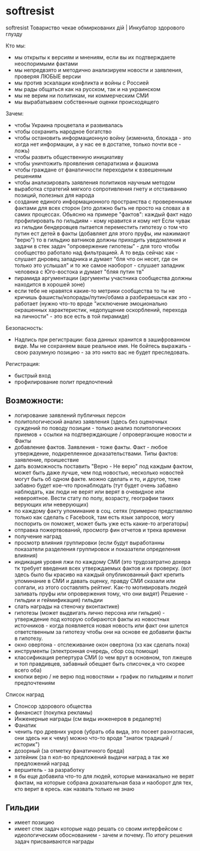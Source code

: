 softresist
==========

softresist
Товариство чекае обмиркованих дiй | Инкубатор здорового глузду

Кто мы:
- мы открыты к версиям и мнениям, если вы их подтверждаете неоспоримыми фактами
- мы непредвзято и методично анализируем новости и заявления, проверяя ЛЮБЫЕ версии
- мы против эскалации конфликта и войны с Россией
- мы рады общаться как на русском, так и на украинском
- мы не верим ни политикам, ни коммерческим СМИ
- мы вырабатываем собственные оценки происходящего

Зачем:
- чтобы Украина процветала и развивалась
- чтобы сохранить народное богатство
- чтобы остановить информационную войну (изменила, блокада - это когда нет информации, а у нас ее в достатке, только почти все - ложь)
- чтобы развить общественную инициативу
- чтобы уничтожить проявления сепаратизма и фашизма
- чтобы граждане от фанатичности переходили к взвешенным решениям
- чтобы анализировать заявления политиков научным методом
- выработка стратегий мягкого сопротивления гнету и отстаиванию позиций, полезных для народа
- создание единого информационного пространства с проверенными фактами для всех сторон (это должно быть не просто на словах а в самих процессах. Обьясню на примере "фактов": каждый факт надо профилировать по гильдиям - кому нравится и кому нет
Если чувак из гильдии бендеровцев пытается переместить гипотезу о том что путин ест детей в факты (добавляет для этого пруфы, им нажимают "верю") то в гильдию ватников должны приходить уведомления и задачи в стек задач "опровержение гипотезы" - для того чтобы сообщество работало над фильтрацией. А то ведь сейчас как - слушает днровец  западника и думает "бля что он несет, где он только это услышал" и то же самое наоборот - слушает западник человека с Юго-востока и думает "бляя путин тв"
- пирамида аргументации (аргументы участника сообщества должны находится в  хорошей зоне)
- если тебе не нравятся какие-то метрики сообщества то ты не кричишь фашисты/колорады/путин/обама а разбираешься как это - работает (нужно что-то вроде "исключение эмоционально окрашенных характеристик, недопущение оскорблений, перехода на личности" - это все есть в той пирамиде)

Безопасность:
- Надпись при регистрации: база данных хранится в зашифрованном виде. Мы не сохраняем ваше реальное имя. Не бойтесь выражать - свою разумную позицию - за это никто вас не будет преследовать.

Регистрация:
- быстрый вход
- профилирование полит предпочтений

## Возможности:
- логирование заявлений публичных персон
- политологический анализ заявления (здесь без оценочных суждений по поводу позиции - только анализ политологических приемов + ссылки на подтверждающие / опровергающие новости и Факты
- добавление фактов. Заявления - тоже факты. Факт - любое утверждение, подкрепленное доказательствами. Типы фактов: заявление, проишествие
- дать возможность поставить "Верю - Не верю" под каждым фактом, может быть даже лучше, чем под новостью, несколько новостей могут быть об одном факте. можно сделать и то, и другое, тоже забавно будет кое-что пронаблюдать (тут будет очень забавно наблюдать, как люди не верят или верят в очевидное или невероятное. Вести стату по полу, возрасту, географии таких верующих или неверующих)
- по каждому факту упоминание в соц. сетях (примерно представляю только как сделать с Facebook, там есть язык запросов, могу поспорить он поможет, может быть уже есть какие-то агрегаторы)
- отправка пожертвований, просмотр фин отчетов и трека времени
- получение наград
- просмотр влияния группировки (если будут выработанны показатели разделения группировок и показатели определения влияния)
- индикация уровня лжи по каждому СМИ (это трудозатратно дохера тк требует введения всех утверждаемых фактов и их проверку.
(вот здесь было бы красиво на каждый опубликованный факт крепить упоминание в СМИ и давать оценку, правду СМИ сказали или солгали, из этого составлять рейтинг. Как-то мотивировать людей заливать пруфы или опровержения тому, что они видят)
Решение - гильдии и геймификация)
гильдии
- слать награды на стеночку вконтактике)
- гипотезы (может выдвигать лично персона или гильдия) - утверждение под которую собираются факты из новостных источников - когда появляется новая новость или факт они шлется ответственным за гипотезу чтобы они на основе ее добавили факты в гипотезу. 
- окно овертона - отслеживание окон овертона (хз как сделать пока)
- инструменты (электронная очередь, сбор соц помощи)
- классификация репертура СМИ (о чем врут в основном, топ лжецов и топ правдивцев, забавный обещает быть списочек,а что скорее всего оба)
- кнопки верю / не верю под новостями + график по гильдиям и полит предпочтениям

Список наград
- Спонсор здорового общества
- финансист (покупка рекламы)
- Инженерные награды (см виды инженеров в редалерте)
- Фанатик
- ченить про древних укров (убрать оба вида, это посеет разногласия, они здесь ни к чему) можно что-то вроде "знаток традиций / историк")
- дозорный (за отметку фанатичного бреда)
- затейник (за n кол-во предложений выдачи наград а так же предложений наград
- вершитель - за разработку
- я бы еще добавила что-то для людей, которые маниакально не верят фактам, на которые собрана доказательная база и наоборот для тех, кто верит в ересь. как назвать только не знаю

## Гильдии
- имеет позицию
- имеет стек задач которые надо решать со своим интерфейсом с идеологическим обоснованием  - зачем и почему. По итогу решения задач присваиваются награды
